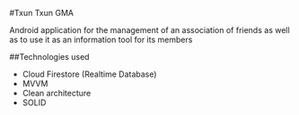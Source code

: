 #Txun Txun GMA

Android application for the management of an association of friends as well as to use it as an information tool for its members

##Technologies used
- Cloud Firestore (Realtime Database)
- MVVM
- Clean architecture
- SOLID
